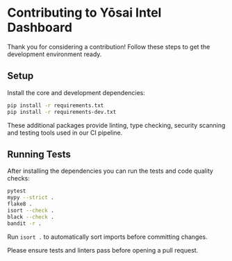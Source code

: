 # Contributing to Yōsai Intel Dashboard

Thank you for considering a contribution! Follow these steps to get the development environment ready.

## Setup

Install the core and development dependencies:

```bash
pip install -r requirements.txt
pip install -r requirements-dev.txt
```

These additional packages provide linting, type checking, security scanning and testing tools used in our CI pipeline.

## Running Tests

After installing the dependencies you can run the tests and code quality checks:

```bash
pytest
mypy --strict .
flake8 .
isort --check .
black --check .
bandit -r .
```

Run `isort .` to automatically sort imports before committing changes.

Please ensure tests and linters pass before opening a pull request.
